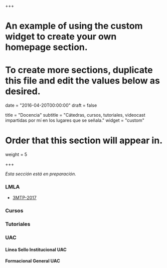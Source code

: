 +++
# An example of using the custom widget to create your own homepage section.
# To create more sections, duplicate this file and edit the values below as desired.

date = "2016-04-20T00:00:00"
draft = false

title = "Docencia"
subtitle = "Cátedras, cursos, tutoriales, videocast impartidas por mí en los lugares que se señala."
widget = "custom"

# Order that this section will appear in.
weight = 5

+++

_Esta sección está en preparación._

### LMLA

- [3MTP-2017](/Tercero_Medio_TP/2017/3MTP_2017.html)

### Cursos

### Tutoriales

### UAC

#### Línea Sello Institucional UAC

#### Formacional General UAC
